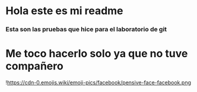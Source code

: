 # Hola este es mi readme
### Esta son las pruebas que hice para el laboratorio de git
# Me toco hacerlo solo ya que no tuve compañero 


!https://cdn-0.emojis.wiki/emoji-pics/facebook/pensive-face-facebook.png
